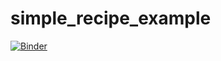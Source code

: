 # simple_recipe_example
[![Binder](https://mybinder.org/badge_logo.svg)](https://mybinder.org/v2/gh/joy-rosie/simple_recipe_example/master?urlpath=voila%2Frender%2Fwidget_example.ipynb)
